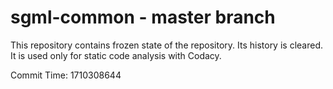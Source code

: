 # sgml-common - master branch

This repository contains frozen state of the repository.
Its history is cleared. It is used only for static code
analysis with Codacy.

Commit Time: 1710308644